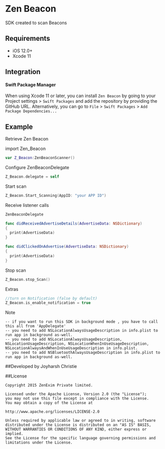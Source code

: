 # Zen Beacon
SDK created to scan Beacons

## Requirements

- iOS 12.0+
- Xcode 11



## Integration

#### Swift Package Manager

When using Xcode 11 or later, you can install `Zen Beacon` by going to your Project settings > `Swift Packages` and add the repository by providing the GitHub URL. Alternatively, you can go to `File` > `Swift Packages` > `Add Package Dependencies...`


## Example

Retrieve Zen Beacon

import Zen_Beacon


```Swift
var Z_Beacon:ZenBeaconScanner()
```

Configure ZenBeaconDelegate
```Swift
Z_Beacon.delegate = self

```

Start scan
```swift
Z_Beacon.Start_Scanning(AppID: "your APP ID")
```

Receive listener calls
```swift
ZenBeaconDelegate
```
```swift
func didReceivedAdvertiseDetails(AdvertiseData: NSDictionary)
{
  print(AdvertiseData)
}

func didClickedOnAdvertise(AdvertiseData: NSDictionary)
{
  print(AdvertiseData)
}
```

Stop scan
```swift
Z_Beacon.stop_Scan()
```

Extras
```swift
//turn on Notification (false by default)
Z_Beacon.is_enable_notification = true
```


Note
```
-- if you want to run this SDK in background mode , you have to call this all from 'AppDelegate'
-- you need to add NSLocationAlwaysUsageDescription in info.plist to run app in background as-well.
-- you need to add NSLocationAlwaysUsageDescription, NSLocationUsageDescription, NSLocationWhenInUseUsageDescription, NSLocationAlwaysAndWhenInUseUsageDescription in info.plist.
-- you need to add NSBluetoothAlwaysUsageDescription in info.plist to run app in background as-well.
```



##Developed by
Joyharsh Christie

##License
```
Copyright 2015 ZenExim Private limited.

Licensed under the Apache License, Version 2.0 (the "License");
you may not use this file except in compliance with the License.
You may obtain a copy of the License at

http://www.apache.org/licenses/LICENSE-2.0

Unless required by applicable law or agreed to in writing, software
distributed under the License is distributed on an "AS IS" BASIS,
WITHOUT WARRANTIES OR CONDITIONS OF ANY KIND, either express or implied.
See the License for the specific language governing permissions and
limitations under the License.
```

